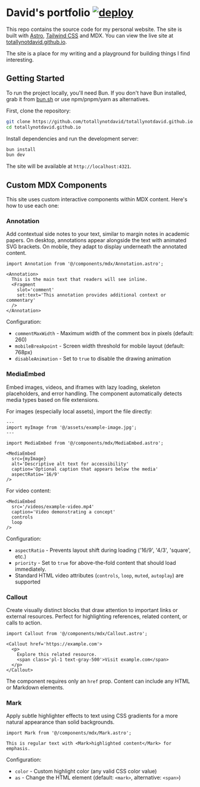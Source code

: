 # David's portfolio [![deploy](https://github.com/totallynotdavid/totallynotdavid.github.io/actions/workflows/deploy.yml/badge.svg)](https://github.com/totallynotdavid/totallynotdavid.github.io/actions/workflows/deploy.yml)

This repo contains the source code for my personal website. The site is built with
[Astro](https://astro.build/), [Tailwind CSS](https://tailwindcss.com/) and MDX. You can
view the live site at [totallynotdavid.github.io](https://totallynotdavid.github.io).

The site is a place for my writing and a playground for building things I find
interesting.

## Getting Started

To run the project locally, you'll need Bun. If you don't have Bun installed, grab it from
[bun.sh](https://bun.sh/) or use npm/pnpm/yarn as alternatives.

First, clone the repository:

```bash
git clone https://github.com/totallynotdavid/totallynotdavid.github.io.git
cd totallynotdavid.github.io
```

Install dependencies and run the development server:

```bash
bun install
bun dev
```

The site will be available at `http://localhost:4321`.

## Custom MDX Components

This site uses custom interactive components within MDX content. Here's how to use each
one:

### Annotation

Add contextual side notes to your text, similar to margin notes in academic papers. On
desktop, annotations appear alongside the text with animated SVG brackets. On mobile, they
adapt to display underneath the annotated content.

```mdx
import Annotation from '@/components/mdx/Annotation.astro';

<Annotation>
  This is the main text that readers will see inline.
  <Fragment
    slot='comment'
    set:text='This annotation provides additional context or commentary'
  />
</Annotation>
```

Configuration:

- `commentMaxWidth` - Maximum width of the comment box in pixels (default: 260)
- `mobileBreakpoint` - Screen width threshold for mobile layout (default: 768px)
- `disableAnimation` - Set to `true` to disable the drawing animation

### MediaEmbed

Embed images, videos, and iframes with lazy loading, skeleton placeholders, and error
handling. The component automatically detects media types based on file extensions.

For images (especially local assets), import the file directly:

```mdx
---
import myImage from '@/assets/example-image.jpg';
---

import MediaEmbed from '@/components/mdx/MediaEmbed.astro';

<MediaEmbed
  src={myImage}
  alt='Descriptive alt text for accessibility'
  caption='Optional caption that appears below the media'
  aspectRatio='16/9'
/>
```

For video content:

```mdx
<MediaEmbed
  src='/videos/example-video.mp4'
  caption='Video demonstrating a concept'
  controls
  loop
/>
```

Configuration:

- `aspectRatio` - Prevents layout shift during loading ('16/9', '4/3', 'square', etc.)
- `priority` - Set to `true` for above-the-fold content that should load immediately.
- Standard HTML video attributes (`controls`, `loop`, `muted`, `autoplay`) are supported

### Callout

Create visually distinct blocks that draw attention to important links or external
resources. Perfect for highlighting references, related content, or calls to action.

```mdx
import Callout from '@/components/mdx/Callout.astro';

<Callout href='https://example.com'>
  <p>
    Explore this related resource.
    <span class='pl-1 text-gray-500'>Visit example.com</span>
  </p>
</Callout>
```

The component requires only an `href` prop. Content can include any HTML or Markdown
elements.

### Mark

Apply subtle highlighter effects to text using CSS gradients for a more natural appearance
than solid backgrounds.

```mdx
import Mark from '@/components/mdx/Mark.astro';

This is regular text with <Mark>highlighted content</Mark> for emphasis.
```

Configuration:

- `color` - Custom highlight color (any valid CSS color value)
- `as` - Change the HTML element (default: `<mark>`, alternative: `<span>`)
